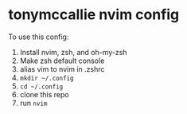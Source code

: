 # tonymccallie nvim config
To use this config:
1. Install nvim, zsh, and oh-my-zsh
2. Make zsh default console
3. alias vim to nvim in .zshrc
4. `mkdir ~/.config`
5. `cd ~/.config`
6. clone this repo
7. run `nvim`
